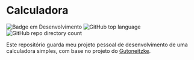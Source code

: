<h1>Calculadora</h1>

![Badge em Desenvolvimento](http://img.shields.io/static/v1?label=STATUS&message=FINALIZADO&color=GREEN&style=for-the-badge) <img alt="GitHub top language" src="https://img.shields.io/github/languages/top/glhrmlima/Calculadora?style=for-the-badge"> <img alt="GitHub repo directory count" src="https://img.shields.io/github/directory-file-count/glhrmlima/Calculadora?style=for-the-badge">

<p>Este repositório guarda meu projeto pessoal de desenvolvimento de uma calculadora simples, com base no projeto do <a href=“https://github.com/Gutoneitzke“>Gutoneitzke</a>.</p>